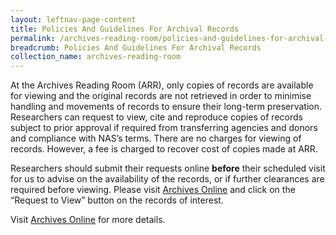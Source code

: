 ```yaml
---
layout: leftnav-page-content
title: Policies And Guidelines For Archival Records
permalink: /archives-reading-room/policies-and-guidelines-for-archival-records/
breadcrumb: Policies And Guidelines For Archival Records
collection_name: archives-reading-room
---
```


At the Archives Reading Room (ARR), only copies of records are available for viewing and the original records are not retrieved in order to minimise handling and movements of records to ensure their long-term preservation. Researchers can request to view, cite and reproduce copies of records subject to prior approval if required from transferring agencies and donors and compliance with NAS’s terms. There are no charges for viewing of records. However, a fee is charged to recover cost of copies made at ARR.



Researchers should submit their requests online **before** their scheduled visit for us to advise on the availability of the records, or if further clearances are required before viewing. Please visit [Archives Online](http://www.nas.gov.sg/archivesonline/) and click on the “Request to View” button on the records of interest. 

Visit [Archives Online](http://www.nas.gov.sg/archivesonline/faq/) for more details.